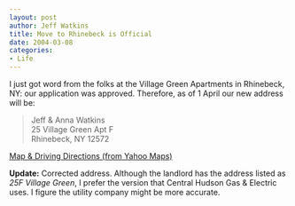 ```yaml
--- 
layout: post
author: Jeff Watkins
title: Move to Rhinebeck is Official
date: 2004-03-08
categories: 
- Life
---
```


I just got word from the folks at the Village Green Apartments in Rhinebeck, NY: our application was approved. Therefore, as of 1 April our new address will be:

> Jeff &amp; Anna Watkins <br>
> 25 Village Green Apt F <br>
> Rhinebeck, NY 12572 <br>

[ Map & Driving Directions (from Yahoo Maps)][1]

**Update:** Corrected address. Although the landlord has the address listed as _25F Village Green_, I prefer the version that Central Hudson Gas & Electric uses. I figure the utility company might be more accurate.

[1]: http://maps.yahoo.com/maps_result?resize=l&mag=6&csz=Rhinebeck,%20NY&addr=25%20Village%20Green

